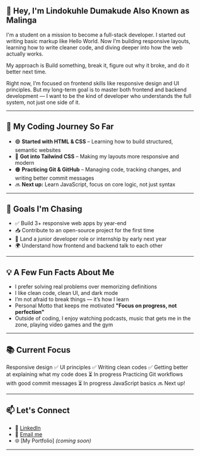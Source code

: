 ## 👋 Hey, I'm Lindokuhle Dumakude Also Known as Malinga

I'm a student on a mission to become a full-stack developer. I started out writing basic markup like Hello World. Now I’m building responsive layouts, learning how to write cleaner code, and diving deeper into how the web actually works.

My approach is Build something, break it, figure out why it broke, and do it better next time.

Right now, I’m focused on frontend skills like responsive design and UI principles. But my long-term goal is to master both frontend and backend development — I want to be the kind of developer who understands the full system, not just one side of it.

---

## 🔁 My Coding Journey So Far

- 🟢 **Started with HTML & CSS** – Learning how to build structured, semantic websites
- 🔵 **Got into Tailwind CSS** – Making my layouts more responsive and modern
- 🟠 **Practicing Git & GitHub** – Managing code, tracking changes, and writing better commit messages
- 🔜 **Next up:** Learn JavaScript, focus on core logic, not just syntax

---

## 🎯 Goals I'm Chasing

- ✅ Build 3+ responsive web apps by year-end  
- 📥 Contribute to an open-source project for the first time  
- 💼 Land a junior developer role or internship by early next year  
- 🌍 Understand how frontend and backend talk to each other

---

## 💡 A Few Fun Facts About Me

- I prefer solving real problems over memorizing definitions  
- I like clean code, clean UI, and dark mode  
- I’m not afraid to break things — it’s how I learn  
- Personal Motto that keeps me motivated **"Focus on progress, not perfection"**  
- Outside of coding, I enjoy watching podcasts, music that gets me in the zone, playing video games and the gym

---

## 📚 Current Focus

Responsive design   ✅
UI principles       ✅
Writing clean codes ✅
Getting better at explaining what my code does  ⏳ In progress
Practicing Git workflows with good commit messages  ⏳ In progress
JavaScript basics   🔜 Next up!

---

## 📫 Let's Connect

- 💼 [LinkedIn](https://www.linkedin.com/in/lindokuhle-dumakude-173106321/)
- 📧 [Email me](mailto:lindokuhle.dumakude11@gmail.com)
- 🌐 [My Portfolio] _(coming soon)_

---
